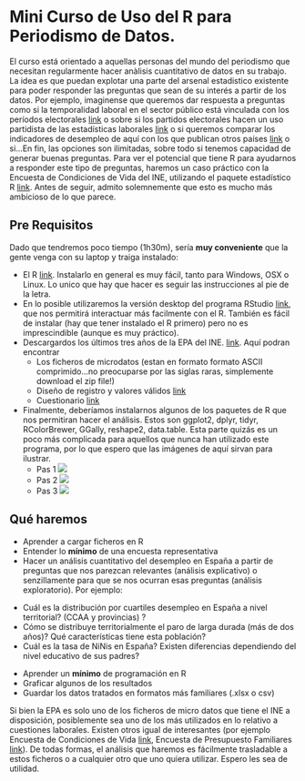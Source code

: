 # Mini Curso de Uso del R para Periodismo de Datos.

El curso está orientado a aquellas personas del mundo del periodismo que necesitan regularmente hacer anàlisis cuantitativo de datos en su trabajo. La idea es que puedan explotar una parte del arsenal estadistico existente para poder responder las preguntas que sean de su interés a partir de los datos. Por ejemplo, imaginense que queremos dar respuesta a preguntas como si la temporalidad laboral en el sector público está vinculada con los períodos electorales [link](http://nadaesgratis.es/felgueroso/sobe-los-usos-y-abusos-de-la-temporalidad-en-el-sector-publico-los-periodos-electorales) o sobre si los partidos electorales hacen un uso partidista de las estadísticas laborales [link](http://nadaesgratis.es/felgueroso/sobre-la-interpretacion-interesada-de-las-estadisticas-laborales) o si queremos comparar los indicadores de desempleo de aquí con los que publican otros países [link](http://nadaesgratis.es/felgueroso/indicadores-del-paro-y-empleo-alternativos-epa-del-3o-trimestre-2015)  o si...En fin, las opciones son ilimitadas, sobre todo si tenemos capacidad de generar buenas preguntas. 
Para ver el potencial que tiene R para ayudarnos a responder este tipo de preguntas,  haremos un caso práctico con la Encuesta de Condiciones de Vida del INE, utilizando el paquete estadístico R [link](https://www.r-project.org/). Antes de seguir, admito solemnemente que esto es mucho más ambicioso de lo que parece.

## Pre Requisitos
Dado que tendremos poco tiempo (1h30m), sería **muy conveniente** que la gente venga con su laptop y traiga instalado:
* El R [link](https://www.r-project.org/). Instalarlo en general es muy fácil, tanto para Windows, OSX o Linux. Lo unico que hay que hacer es seguir las instrucciones al pie de la letra.
* En lo posible utilizaremos la versión desktop del programa RStudio [link](https://www.rstudio.com/products/RStudio/#Desktop), que nos permitirá interactuar más facilmente con el R. También es fácil de instalar (hay que tener instalado el R primero) pero no es imprescindible (aunque es muy práctico).
* Descargardos los últimos tres años de la EPA del INE. [link](http://www.ine.es/dyngs/INEbase/es/operacion.htm?c=Estadistica_C&cid=1254736176918&menu=resultados&secc=1254736030639&idp=1254735976595). Aquí podran encontrar
	+ Los ficheros de microdatos (estan en formato formato ASCII comprimido...no preocuparse por las siglas raras, simplemente download el zip file!)
	+ Diseño de registro y valores válidos [link](ftp://www.ine.es/temas/epa/disereg_epa0513.zip)
	+ Cuestionario [link](http://www.ine.es/inebaseDYN/epa30308/docs/epacues05.pdf)
* Finalmente, deberíamos instalarnos algunos de los paquetes de R que nos permitiran hacer el análisis. Estos son ggplot2, dplyr, tidyr, RColorBrewer, GGally, reshape2, data.table. Esta parte quizás es un poco más complicada para aquellos que nunca han utilizado este programa, por lo que espero que las imágenes de aquí sirvan para ilustrar.
	+ Pas 1 ![](https://cloud.githubusercontent.com/assets/9589870/14567204/5b290418-0333-11e6-8964-7a48b84418ae.png)
	+ Pas 2 ![](https://cloud.githubusercontent.com/assets/9589870/14567203/5b292434-0333-11e6-9c61-162a1e1903cb.png)
	+ Pas 3 ![](https://cloud.githubusercontent.com/assets/9589870/14567202/5b28f388-0333-11e6-9953-59d7305da74a.png)

## Qué haremos
* Aprender a cargar ficheros en R
* Entender lo **mínimo** de una encuesta representativa
* Hacer un análisis cuantitativo del desempleo en España a partir de preguntas que nos parezcan relevantes (análisis explicativo) o senzillamente para que se nos ocurran esas preguntas (análisis exploratorio). Por ejemplo:
 + Cuál es la distribución por cuartiles desempleo en España a nivel territorial? (CCAA y provincias) ?
 + Cómo se distribuye territorialmente el paro de larga durada (más de dos años)? Qué características tiene esta población?
 + Cuál es la tasa de NiNis en España? Existen diferencias dependiendo del nivel educativo de sus padres?
* Aprender un **mínimo** de programación en R
* Graficar algunos de los resultados
* Guardar los datos tratados en formatos más familiares (.xlsx o csv)

Si bien la EPA es solo uno de los ficheros de micro datos que tiene el INE a disposición, posiblemente sea uno de los más utilizados en lo relativo a cuestiones laborales. Existen otros igual de interesantes (por ejemplo Encuesta de Condiciones de Vida [link](http://www.ine.es/dyngs/INEbase/es/operacion.htm?c=Estadistica_C&cid=1254736176807&menu=resultados&secc=1254736195153&idp=1254735976608), Encuesta de Presupuesto Familiares [link](http://www.ine.es/dyngs/INEbase/es/operacion.htm?c=Estadistica_C&cid=1254736176806&menu=resultados&secc=1254736195147&idp=1254735976608)). De todas formas, el análisis que haremos es fácilmente trasladable a estos ficheros o a cualquier otro que uno quiera utilizar. Espero les sea de utilidad.
